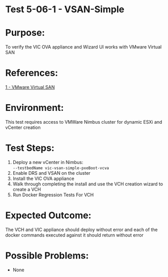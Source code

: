 Test 5-06-1 - VSAN-Simple
=======

# Purpose:
To verify the VIC OVA appliance and Wizard UI works with VMware Virtual SAN

# References:
[1 - VMware Virtual SAN](http://www.vmware.com/products/virtual-san.html)

# Environment:
This test requires access to VMWare Nimbus cluster for dynamic ESXi and vCenter creation

# Test Steps:
1. Deploy a new vCenter in Nimbus:  
   ```--testbedName vic-vsan-simple-pxeBoot-vcva```  
2. Enable DRS and VSAN on the cluster
3. Install the VIC OVA appliance
4. Walk through completing the install and use the VCH creation wizard to create a VCH
5. Run Docker Regression Tests For VCH

# Expected Outcome:
The VCH and VIC appliance should deploy without error and each of the docker commands executed against it should return without error

# Possible Problems:
* None

